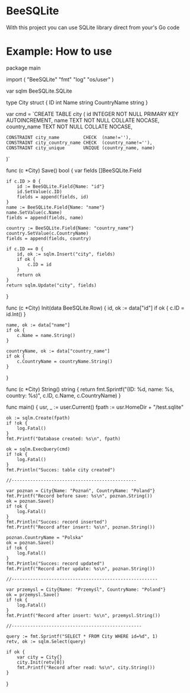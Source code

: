 # BeeSQLite
With this project you can use SQLite library direct from your's Go code

# Example: How to use
package main

import (
	"BeeSQLite"
	"fmt"
	"log"
	"os/user"
)

var sqlm BeeSQLite.SQLite

type City struct {
	ID          int
	Name        string
	CountryName string
}

var cmd = `CREATE TABLE city
(
	id           INTEGER  NOT NULL PRIMARY KEY AUTOINCREMENT,
	name         TEXT     NOT NULL COLLATE NOCASE,
	country_name TEXT     NOT NULL COLLATE NOCASE,

	CONSTRAINT city_name         CHECK  (name!=''),
	CONSTRAINT city_country_name CHECK  (country_name!=''),
	CONSTRAINT city_unique       UNIQUE (country_name, name)
)`

func (c *City) Save() bool {
	var fields []BeeSQLite.Field

	if c.ID > 0 {
		id := BeeSQLite.Field{Name: "id"}
		id.SetValue(c.ID)
		fields = append(fields, id)
	}
	name := BeeSQLite.Field{Name: "name"}
	name.SetValue(c.Name)
	fields = append(fields, name)

	country := BeeSQLite.Field{Name: "country_name"}
	country.SetValue(c.CountryName)
	fields = append(fields, country)

	if c.ID == 0 {
		id, ok := sqlm.Insert("city", fields)
		if ok {
			c.ID = id
		}
		return ok
	}
	return sqlm.Update("city", fields)
}

func (c *City) Init(data BeeSQLite.Row) {
	id, ok := data["id"]
	if ok {
		c.ID = id.Int()
	}

	name, ok := data["name"]
	if ok {
		c.Name = name.String()
	}

	countryName, ok := data["country_name"]
	if ok {
		c.CountryName = countryName.String()
	}
}

func (c *City) String() string {
	return fmt.Sprintf("(ID: %d, name: %s, country: %s)", c.ID, c.Name, c.CountryName)
}

func main() {
	usr, _ := user.Current()
	fpath := usr.HomeDir + "/test.sqlite"

	ok := sqlm.Create(fpath)
	if !ok {
		log.Fatal()
	}
	fmt.Printf("Database created: %s\n", fpath)

	ok = sqlm.ExecQuery(cmd)
	if !ok {
		log.Fatal()
	}
	fmt.Println("Succes: table city created")

	//-----------------------------------------------

	var poznan = City{Name: "Poznań", CountryName: "Poland"}
	fmt.Printf("Record before save: %s\n", poznan.String())
	ok = poznan.Save()
	if !ok {
		log.Fatal()
	}
	fmt.Println("Succes: record inserted")
	fmt.Printf("Record after insert: %s\n", poznan.String())

	poznan.CountryName = "Polska"
	ok = poznan.Save()
	if !ok {
		log.Fatal()
	}
	fmt.Println("Succes: record updated")
	fmt.Printf("Record after update: %s\n", poznan.String())

	//-------------------------------------------------------

	var przemysl = City{Name: "Przemyśl", CountryName: "Poland"}
	ok = przemysl.Save()
	if !ok {
		log.Fatal()
	}
	fmt.Printf("Record after insert: %s\n", przemysl.String())

	//-------------------------------------------------

	query := fmt.Sprintf("SELECT * FROM City WHERE id=%d", 1)
	retv, ok := sqlm.Select(query)

	if ok {
		var city = City{}
		city.Init(retv[0])
		fmt.Printf("Record after read: %s\n", city.String())
	}
}
